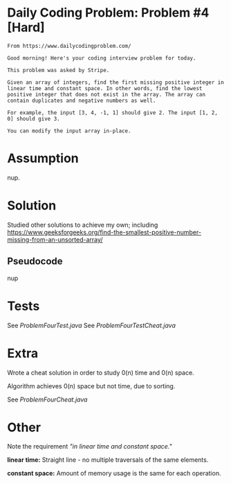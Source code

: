 # Daily Coding Problem: Problem #4 [Hard]

````
From https://www.dailycodingproblem.com/

Good morning! Here's your coding interview problem for today.

This problem was asked by Stripe.

Given an array of integers, find the first missing positive integer in linear time and constant space. In other words, find the lowest positive integer that does not exist in the array. The array can contain duplicates and negative numbers as well.

For example, the input [3, 4, -1, 1] should give 2. The input [1, 2, 0] should give 3.

You can modify the input array in-place.
````

# Assumption

nup.

# Solution

Studied other solutions to achieve my own; including https://www.geeksforgeeks.org/find-the-smallest-positive-number-missing-from-an-unsorted-array/

## Pseudocode

nup

# Tests

See *ProblemFourTest.java*
See *ProblemFourTestCheat.java*

# Extra

Wrote a cheat solution in order to study 0(n) time and 0(n) space.

Algorithm achieves 0(n) space but not time, due to sorting.

See *ProblemFourCheat.java*

# Other

Note the requirement *"in linear time and constant space."*

**linear time:** Straight line - no multiple traversals of the same elements.

**constant space:** Amount of memory usage is the same for each operation.